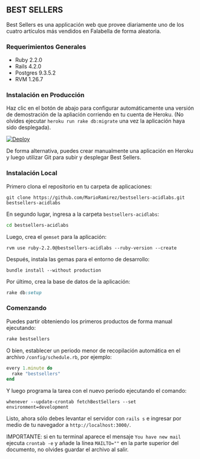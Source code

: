 ## BEST SELLERS

Best Sellers es una applicación web que provee diariamente uno de los cuatro artículos más vendidos en Falabella de forma aleatoria.


### Requerimientos Generales

* Ruby 2.2.0
* Rails 4.2.0
* Postgres 9.3.5.2
* RVM 1.26.7

### Instalación en Producción

Haz clic en el botón de abajo para configurar automáticamente una versión de demostración de la apliación corriendo en tu cuenta de Heroku. (No olvides ejecutar `heroku run rake db:migrate` una vez la aplicación haya sido desplegada).

[![Deploy](https://www.herokucdn.com/deploy/button.svg)](https://heroku.com/deploy)

De forma alternativa, puedes crear manualmente una aplicación en Heroku y luego utilizar Git para subir y desplegar Best Sellers.


### Instalación Local

Primero clona el repositorio en tu carpeta de aplicaciones:

```
git clone https://github.com/MarioRamirez/bestsellers-acidlabs.git bestsellers-acidlabs
```

En segundo lugar, ingresa a la carpeta `bestsellers-acidlabs`:

```zsh
cd bestsellers-acidlabs
```

Luego, crea el `gemset` para la aplicación:

```
rvm use ruby-2.2.0@bestsellers-acidlabs --ruby-version --create
```

Después, instala las gemas para el entorno de desarrollo:

```
bundle install --without production
```

Por último, crea la base de datos de la aplicación:

```rake
rake db:setup
```

### Comenzando

Puedes partir obteniendo los primeros productos de forma manual ejecutando:

```rake
rake bestsellers
```

O bien, establecer un periodo menor de recopilación automática en el archivo `/config/schedule.rb`, por ejemplo:

```ruby
every 1.minute do
  rake "bestsellers"
end
```

Y luego programa la tarea con el nuevo periodo ejecutando el comando:

```
whenever --update-crontab fetchBestSellers --set environment=development
```

Listo, ahora sólo debes levantar el servidor con `rails s` e ingresar por medio de tu navegador a `http://localhost:3000/`.

IMPORTANTE: si en tu terminal aparece el mensaje `You have new mail` ejecuta `crontab -e` y añade la línea `MAILTO=""` en la parte superior del documento, no olvides guardar el archivo al salir.